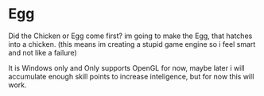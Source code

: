 # Egg
Did the Chicken or Egg come first? im going to make the Egg, that hatches into a chicken. (this means im creating a stupid game engine so i feel smart and not like a failure)

It is Windows only and Only supports OpenGL for now, maybe later i will accumulate enough skill points to increase inteligence, but for now this will work.
